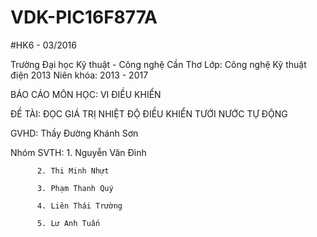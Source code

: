 # VDK-PIC16F877A
#HK6 - 03/2016

Trường Đại học Kỹ thuật - Công nghệ Cần Thơ
Lớp: Công nghệ Kỹ thuật điện 2013
Niên khóa: 2013 - 2017

BÁO CÁO MÔN HỌC: VI ĐIỀU KHIỂN

ĐỀ TÀI: ĐỌC GIÁ TRỊ NHIỆT ĐỘ ĐIỀU KHIỂN TƯỚI NƯỚC TỰ ĐỘNG

GVHD: Thầy Đường Khánh Sơn

Nhóm SVTH: 
          1. Nguyễn Văn Đình
          
          2. Thi Minh Nhựt
          
          3. Phạm Thanh Quý
          
          4. Liên Thái Trường
          
          5. Lư Anh Tuấn
